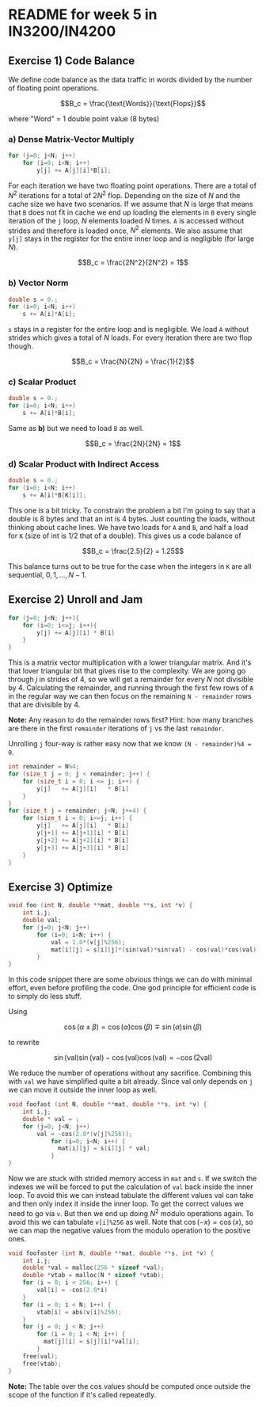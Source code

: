 # README for week 5 in IN3200/IN4200

## Exercise 1) Code Balance
We define code balance as the data traffic in words divided by the number of floating point operations.

$$B_c = \frac{\text{Words}}{\text{Flops}}$$

where "Word" = 1 double point value (8 bytes)

### a) Dense Matrix-Vector Multiply
```C
for (j=0; j<N; j++)
    for (i=0; i<N; i++)
        y[j] += A[j][i]*B[i];
```
For each iteration we have two floating point operations. There are a total of $N^2$ iterations for a total of $2N^2$ flop. Depending on the size of $N$ and the cache size we have two scenarios. If we assume that $N$ is large that means that `B` does not fit in cache we end up loading the elements in `B` every single iteration of the `j` loop, $N$ elements loaded $N$ times. `A` is accessed without strides and therefore is loaded once, $N^2$ elements.
We also assume that `y[j]` stays in the register for the entire inner loop and is negligible (for large $N$).

$$B_c = \frac{2N^2}{2N^2} = 1$$


### b) Vector Norm
```C
double s = 0.;
for (i=0; i<N; i++)
    s += A[i]*A[i];
```
`s` stays in a register for the entire loop and is negligible. We load `A` without strides which gives a total of $N$ loads. For every iteration there are two flop though.

$$B_c = \frac{N}{2N} = \frac{1}{2}$$


### c) Scalar Product
```C
double s = 0.;
for (i=0; i<N; i++)
    s += A[i]*B[i];
```
Same as  **b)** but we need to load `B` as well.

$$B_c = \frac{2N}{2N} = 1$$


### d) Scalar Product with Indirect Access
```C
double s = 0.;
for (i=0; i<N; i++)
    s += A[i]*B[K[i]];
```
This one is a bit tricky. To constrain the problem a bit I'm going to say that a double is 8 bytes and that an int is 4 bytes. Just counting the loads, without thinking about cache lines. We have two loads for `A` and `B`, and half a load for `K` (size of int is 1/2 that of a double). This gives us a code balance of

$$B_c = \frac{2.5}{2} = 1.25$$

This balance turns out to be true for the case when the integers in `K` are all sequential, $0, 1, \dots, N-1$.

## Exercise 2) Unroll and Jam

```C
for (j=0; j<N; j++){
    for (i=0; i<=j; i++){
        y[j] += A[j][i] * B[i]
    }
}
```
This is a matrix vector multiplication with a lower triangular matrix. And it's that lover triangular bit that gives rise to the complexity. We are going go through $j$ in strides of 4, so we will get a remainder for every $N$ not divisible by 4. Calculating the remainder, and running through the first few rows of `A` in the regular way we can then focus on the remaining `N - remainder` rows that are divisible by 4.

**Note:** Any reason to do the remainder rows first? Hint: how many branches are there in the first `remainder` iterations of `j` vs the last `remainder`.

Unrolling `j` four-way is rather easy now that we know `(N - remainder)%4 = 0`.

```C
int remainder = N%4;
for (size_t j = 0; j < remainder; j++) {
    for (size_t i = 0; i <= j; i++) {
        y[j]   += A[j][i]   * B[i]
    }
}
for (size_t j = remainder; j<N; j+=4) {
    for (size_t i = 0; i<=j; i++) {
        y[j]   += A[j][i]   * B[i]
        y[j+1] += A[j+1][i] * B[i]
        y[j+2] += A[j+2][i] * B[i]
        y[j+3] += A[j+3][i] * B[i]
    }
}
```



## Exercise 3) Optimize
```C
void foo (int N, double **mat, double **s, int *v) {
    int i,j;
    double val;
    for (j=0; j<N; j++)
        for (i=0; i<N; i++) {
            val = 1.0*(v[j]%256);
            mat[i][j] = s[i][j]*(sin(val)*sin(val) - cos(val)*cos(val));
        }
}
```

In this code snippet there are some obvious things we can do with minimal effort, even before profiling the code. One god principle for efficient code is to simply do less stuff.

Using

$$\cos(\alpha \pm \beta) = \cos(\alpha)\cos(\beta) \mp \sin(\alpha)\sin(\beta)$$

to rewrite

$$\sin(\text{val})\sin(\text{val}) - \cos(\text{val})\cos(\text{val}) = -\cos(2\text{val})$$

We reduce the number of operations without any sacrifice. Combining this with `val` we have simplified quite a bit already. Since val only depends on `j` we can move it outside the inner loop as well.

```C
void foofast (int N, double **mat, double **s, int *v) {
    int i,j;
    double * val = ;
    for (j=0; j<N; j++)
        val = -cos(2.0*(v[j]%256));
            for (i=0; i<N; i++) {
              mat[i][j] = s[i][j] * val;
            }
}
```

Now we are stuck with strided memory access in `mat` and `s`. If we switch the indexes we will be forced to put the calculation of `val` back inside the inner loop. To avoid this we can instead tabulate the different values val can take and then only index it inside the inner loop. To get the correct values we need to go via `v`. But then we end up doing $N^2$ modulo operations again. To avoid this we can tabulate `v[i]%256` as well. Note that $\cos(-x) = \cos(x)$, so we can map the negative values from the modulo operation to the positive ones.

```C
void foofaster (int N, double **mat, double **s, int *v) {
    int i,j;
    double *val = malloc(256 * sizeof *val);
    double *vtab = malloc(N * sizeof *vtab);
    for (i = 0; i < 256; i++) {
        val[i] = -cos(2.0*i)
    }
    for (i = 0; i < N; i++) {
        vtab[i] = abs(v[i]%256);
    }
    for (j = 0; j < N; j++)
        for (i = 0; i < N; i++) {
          mat[j][i] = s[j][i]*val[i];
        }
    free(val);
    free(vtab);
}
```
**Note:** The table over the cos values should be computed once outside the scope of the function if it's called repeatedly.
